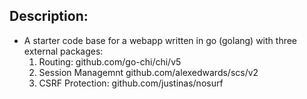 ## Description:

- A starter code base for a webapp written in go (golang) with three external packages:
  1. Routing: github.com/go-chi/chi/v5
  2. Session Managemnt github.com/alexedwards/scs/v2
  3. CSRF Protection: github.com/justinas/nosurf
